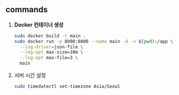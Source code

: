 ## commands
1. **Docker 컨테이너 생성**
   ```bash
   sudo docker build -t main .
   sudo docker run -p 8000:8000 --name main -d -v $(pwd):/app \
     --log-driver=json-file \
     --log-opt max-size=10m \
     --log-opt max-file=3 \
     main
   ```

2. 서버 시간 설정
   ```bash
   sudo timedatectl set-timezone Asia/Seoul
   ```
